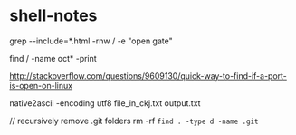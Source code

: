 # shell-notes

grep --include=\*.html -rnw / -e "open gate"

find / -name oct* -print


http://stackoverflow.com/questions/9609130/quick-way-to-find-if-a-port-is-open-on-linux


native2ascii -encoding utf8 file_in_ckj.txt output.txt


// recursively remove .git folders
rm -rf `find . -type d -name .git`


